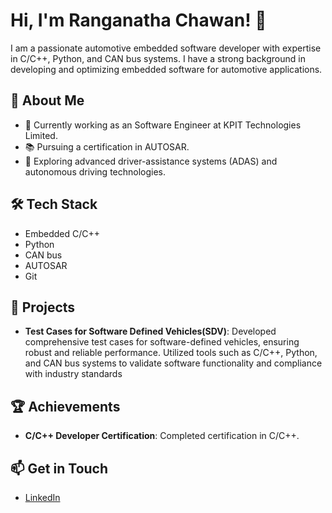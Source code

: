 # Hi, I'm Ranganatha Chawan! 👋

I am a passionate automotive embedded software developer with expertise in C/C++, Python, and CAN bus systems. I have a strong background in developing and optimizing embedded software for automotive applications.

## 🚀 About Me
- 🔧 Currently working as an Software Engineer at KPIT Technologies Limited.
- 📚 Pursuing a certification in AUTOSAR.
- 🌱 Exploring advanced driver-assistance systems (ADAS) and autonomous driving technologies.

## 🛠️ Tech Stack
- Embedded C/C++
- Python
- CAN bus
- AUTOSAR
- Git

## 🌟 Projects
- **Test Cases for Software Defined Vehicles(SDV)**: Developed comprehensive test cases for software-defined vehicles, ensuring robust and reliable performance. Utilized tools such as C/C++, Python, and CAN bus systems to validate software functionality and compliance with industry standards

## 🏆 Achievements
- **C/C++ Developer Certification**: Completed certification in C/C++.

## 📫 Get in Touch
- [LinkedIn](https://www.linkedin.com/in/ranganathachawan)
